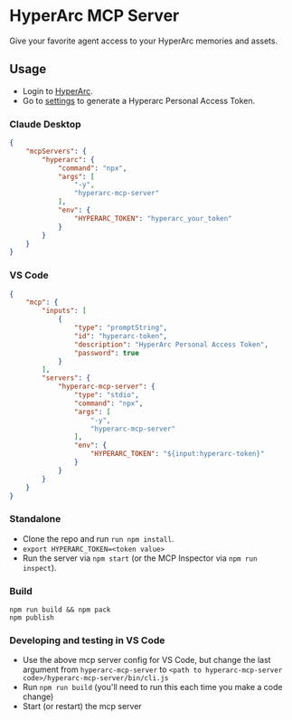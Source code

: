 # HyperArc MCP Server
Give your favorite agent access to your HyperArc memories and assets.

## Usage
- Login to [HyperArc](https://app.hyperarc.com).
- Go to [settings](https://app.hyperarc.com/#/settings) to generate a Hyperarc Personal Access Token.

### Claude Desktop
```json
{
    "mcpServers": {
        "hyperarc": {
            "command": "npx",
            "args": [
                "-y", 
                "hyperarc-mcp-server"
            ],
            "env": {
                "HYPERARC_TOKEN": "hyperarc_your_token"
            }
        }
    }
}
```

### VS Code
```json
{
    "mcp": {
        "inputs": [
            {
                "type": "promptString",
                "id": "hyperarc-token",
                "description": "HyperArc Personal Access Token",
                "password": true
            }
        ],
        "servers": {
            "hyperarc-mcp-server": {
                "type": "stdio",
                "command": "npx",
                "args": [
                    "-y", 
                    "hyperarc-mcp-server"
                ],
                "env": {
                    "HYPERARC_TOKEN": "${input:hyperarc-token}"
                }
            }
        }
    }
}
```

### Standalone
* Clone the repo and run `run npm install`.
* `export HYPERARC_TOKEN=<token value>`
* Run the server via `npm start` (or the MCP Inspector via `npm run inspect`).


### Build
```
npm run build && npm pack
npm publish
```

### Developing and testing in VS Code
* Use the above mcp server config for VS Code, but change the last argument from `hyperarc-mcp-server` to `<path to hyperarc-mcp-server code>/hyperarc-mcp-server/bin/cli.js`
* Run `npm run build` (you'll need to run this each time you make a code change)
* Start (or restart) the mcp server